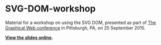 # SVG-DOM-workshop
Material for a workshop on using the SVG DOM, presented as part of [The Graphical Web conference](http://www.graphicalweb.org/2015/index.shtml) in Pittsburgh, PA, on 25 September 2015.

**[View the slides online](https://ameliabr.github.io/SVG-DOM-workshop/index.html).**
